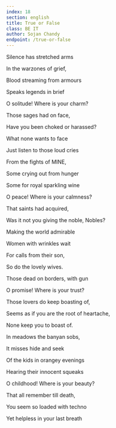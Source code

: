 ```yaml
---
index: 18
section: english
title: True or False
class: BE IT
author: Sojan Chandy
endpoint: /true-or-false
---
```


Silence has stretched arms

In the warzones of grief,

Blood streaming from armours

Speaks legends in brief

O solitude! Where is your charm?

Those sages had on face,

Have you been choked or harassed?

What none wants to face

Just listen to those loud cries

From the fights of MINE,

Some crying out from hunger

Some for royal sparkling wine

O peace! Where is your calmness?

That saints had acquired,

Was it not you giving the noble, Nobles?

Making the world admirable

Women with wrinkles wait

For calls from their son,

So do the lovely wives.

Those dead on borders, with gun

O promise! Where is your trust?

Those lovers do keep boasting of,

Seems as if you are the root of heartache,

None keep you to boast of.

In meadows the banyan sobs,

It misses hide and seek

Of the kids in orangey evenings

Hearing their innocent squeaks

O childhood! Where is your beauty?

That all remember till death,

You seem so loaded with techno

Yet helpless in your last breath
